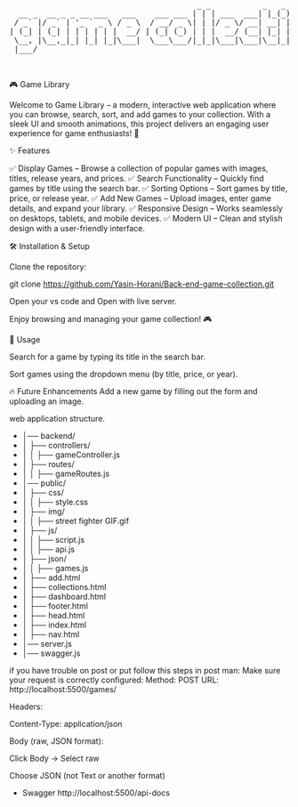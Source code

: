 <pre>
                                        _ _           _   _             
  __ _  __ _ _ __ ___   ___    ___ ___ | | | ___  ___| |_(_) ___  _ __  
 / _` |/ _` | '_ ` _ \ / _ \  / __/ _ \| | |/ _ \/ __| __| |/ _ \| '_ \ 
| (_| | (_| | | | | | |  __/ | (_| (_) | | |  __/ (__| |_| | (_) | | | |
 \__, |\__,_|_| |_| |_|\___|  \___\___/|_|_|\___|\___|\__|_|\___/|_| |_|
 |___/                                                                  


</pre>

🎮 Game Library

Welcome to Game Library – a modern, interactive web application where you can browse, search, sort, and add games to your collection. With a sleek UI and smooth animations, this project delivers an engaging user experience for game enthusiasts! 🚀

✨ Features

✅ Display Games – Browse a collection of popular games with images, titles, release years, and prices.
✅ Search Functionality – Quickly find games by title using the search bar.
✅ Sorting Options – Sort games by title, price, or release year.
✅ Add New Games – Upload images, enter game details, and expand your library.
✅ Responsive Design – Works seamlessly on desktops, tablets, and mobile devices.
✅ Modern UI – Clean and stylish design with a user-friendly interface.

🛠️ Installation & Setup

Clone the repository:

git clone https://github.com/Yasin-Horani/Back-end-game-collection.git

Open your vs code and Open with live server.

Enjoy browsing and managing your game collection! 🎮

📌 Usage

Search for a game by typing its title in the search bar.

Sort games using the dropdown menu (by title, price, or year).

🔥 Future Enhancements
Add a new game by filling out the form and uploading an image.

web application structure.
- │── backend/
- │   ├── controllers/
- │   │   ├── gameController.js
- │   ├── routes/
- │   │   ├── gameRoutes.js
- │── public/
- │   ├── css/
- │   │   ├── style.css
- │   ├── img/
- │   │   ├── street fighter GIF.gif
- │   ├── js/
- │   │   ├── script.js
- │   │   ├── api.js
- │   ├── json/
- │   │   ├── games.js
- │   ├── add.html
- │   ├── collections.html
- │   ├── dashboard.html
- │   ├── footer.html
- │   ├── head.html
- │   ├── index.html
- │   ├── nav.html
- │── server.js
- │── swagger.js

if you have trouble on post or put follow this steps in post man:
Make sure your request is correctly configured:
Method: POST
URL: http://localhost:5500/games/

Headers:

Content-Type: application/json

Body (raw, JSON format):

Click Body → Select raw

Choose JSON (not Text or another format)


- Swagger 
http://localhost:5500/api-docs
